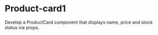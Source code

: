 # Product-card1
Develop a ProductCard component that displays name, price and stock status via props.

